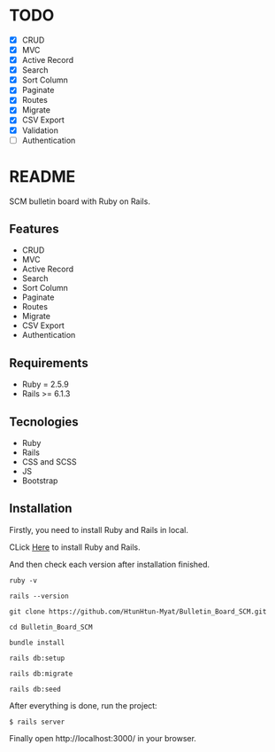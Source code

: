 # TODO

- [x] CRUD
- [x] MVC
- [x] Active Record
- [x] Search
- [x] Sort Column
- [x] Paginate
- [x] Routes
- [x] Migrate
- [x] CSV Export
- [x] Validation
- [ ] Authentication

# README

SCM bulletin board with Ruby on Rails.

## Features

- CRUD
- MVC
- Active Record
- Search
- Sort Column
- Paginate
- Routes
- Migrate
- CSV Export
- Authentication

## Requirements

- Ruby = 2.5.9
- Rails >= 6.1.3

## Tecnologies

- Ruby
- Rails
- CSS and SCSS
- JS
- Bootstrap

## Installation

Firstly, you need to install Ruby and Rails in local.

CLick [Here](https://guides.rubyonrails.org/v5.0/getting_started.html) to install Ruby and Rails.

And then check each version after installation finished.

```
ruby -v

rails --version
```

```
git clone https://github.com/HtunHtun-Myat/Bulletin_Board_SCM.git
```

```
cd Bulletin_Board_SCM
```

```
bundle install
```

```
rails db:setup
```

```
rails db:migrate
```

```
rails db:seed
```

After everything is done, run the project:

```
$ rails server
```

Finally open http://localhost:3000/ in your browser.
